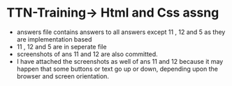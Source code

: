 # TTN-Training-> Html and Css assng
 - answers file contains answers to all answers except 11 , 12 and 5 as they are implementation based
 - 11 , 12 and 5 are in seperate file
 - screenshots of ans 11 and 12 are also committed.
 - I have attached the screenshots as well of ans 11 and 12 because it may happen that some buttons or text go up or down,        depending upon the browser and screen orientation.

